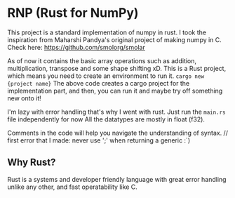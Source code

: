 # RNP (Rust for NumPy)

This project is a standard implementation of numpy in rust. I took the inspiration from Maharshi Pandya's original project of making numpy in C. Check here: https://github.com/smolorg/smolar

As of now it contains the basic array operations such as addition, multiplication, transpose and some shape shifting xD.
This is a Rust project, which means you need to create an environment to run it.
`cargo new {project name}`
The above code creates a cargo project for the implementation part, and then, you can run it and maybe try off something new onto it!

I'm lazy with error handling that's why I went with rust.
Just run the `main.rs` file independently for now
All the datatypes are mostly in float (f32).

Comments in the code will help you navigate the understanding of syntax.
// first error that I made: never use ';' when returning a generic :`)

## Why Rust?

Rust is a systems and developer friendly language with great error handling unlike any other, and fast operatability like C.
